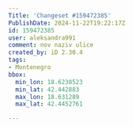 ```yaml
---
Title: 'Changeset #159472385'
PublishDate: 2024-11-22T19:22:17Z
id: 159472385
user: aleksandra991
comment: nov naziv ulice
created_by: iD 2.30.4
tags:
- Montenegro
bbox:
  min_lon: 18.6238523
  min_lat: 42.442883
  max_lon: 18.631289
  max_lat: 42.4452761

---
```

